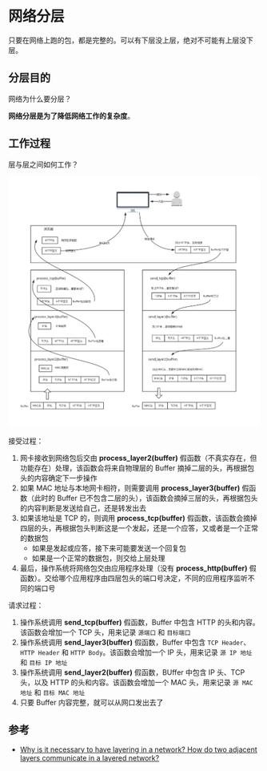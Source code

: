 # 网络分层

只要在网络上跑的包，都是完整的。可以有下层没上层，绝对不可能有上层没下层。

## 分层目的

网络为什么要分层？

**网络分层是为了降低网络工作的复杂度**。

## 工作过程

层与层之间如何工作？

![工作过程](.images/layer-workflow.png)

接受过程：

1. 网卡接收到网络包后交由 **process_layer2(buffer)** 假函数（不真实存在，但功能存在）处理，该函数会将来自物理层的 Buffer 摘掉二层的头，再根据包头的内容确定下一步操作
2. 如果 MAC 地址与本地网卡相符，则需要调用 **process_layer3(buffer)** 假函数（此时的 Buffer 已不包含二层的头），该函数会摘掉三层的头，再根据包头的内容判断是发送给自己，还是转发出去
3. 如果该地址是 TCP 的，则调用 **process_tcp(buffer)** 假函数，该函数会摘掉四层的头，再根据包头判断这是一个发起，还是一个应答，又或者是一个正常的数据包
   * 如果是发起或应答，接下来可能要发送一个回复包
   * 如果是一个正常的数据包，则交给上层处理
4. 最后，操作系统将网络包交由应用程序处理（没有 **process_http(buffer)** 假函数）。交给哪个应用程序由四层包头的端口号决定，不同的应用程序监听不同的端口号

请求过程：

1. 操作系统调用 **send_tcp(buffer)** 假函数，Buffer 中包含 HTTP 的头和内容。该函数会增加一个 TCP 头，用来记录 `源端口` 和 `目标端口`
2. 操作系统调用 **send_layer3(buffer)** 假函数，Buffer 中包含 `TCP Header`、`HTTP Header` 和 `HTTP Body`。该函数会增加一个 IP 头，用来记录 `源 IP 地址` 和 `目标 IP 地址`
3. 操作系统调用 **send_layer2(buffer)** 假函数，BUffer 中包含 IP 头、TCP 头，以及 HTTP 的头和内容。该函数会增加一个 MAC 头，用来记录 `源 MAC 地址` 和 `目标 MAC 地址`
4. 只要 Buffer 内容完整，就可以从网口发出去了

## 参考

* [Why is it necessary to have layering in a network? How do two adjacent layers communicate in a layered network?](https://www.quora.com/Why-is-it-necessary-to-have-layering-in-a-network-How-do-two-adjacent-layers-communicate-in-a-layered-network)
